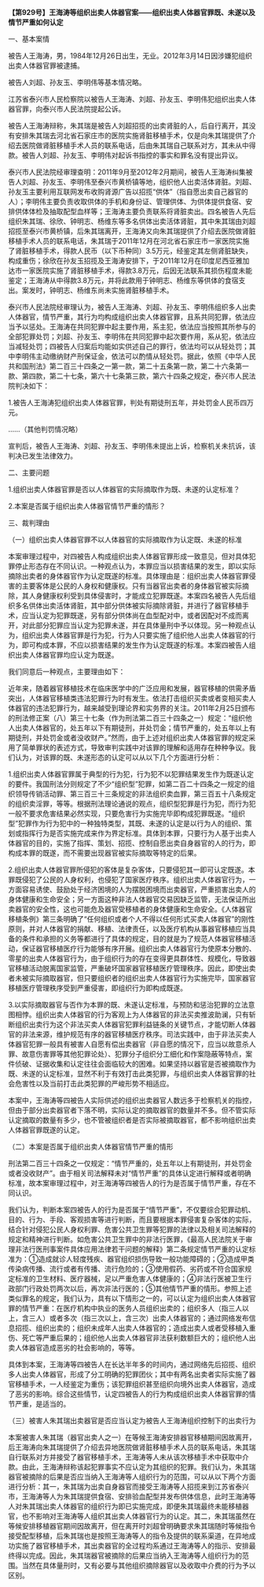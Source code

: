 **【第929号】王海涛等组织出卖人体器官案——组织出卖人体器官罪既、未遂以及情节严重如何认定**

一、基本案情

被告人王海涛，男，1984年12月26日出生，无业。2012年3月14日因涉嫌犯组织出卖人体器官罪被逮捕。

被告人刘超、孙友玉、李明伟等基本情况略。

江苏省泰兴市人民检察院以被告人王海涛、刘超、孙友玉、李明伟犯组织出卖人体器官罪，向泰兴市人民法院提起公诉。

被告人王海涛辩称，朱其瑞是被告人刘超招揽的出卖肾脏的人，后自行离开，其没有安排朱其瑞去河北省石家庄市的医院实施肾脏移植手术，仅是向朱其瑞提供了介绍去医院做肾脏移植手术人员的联系电话，后由朱其瑞自己联系对方，其未从中得款。被告人刘超、孙友玉、李明伟对起诉书指控的事实和罪名没有提出异议。

泰兴市人民法院经审理查明：2011年9月至2012年2月期间，被告人王海涛纠集被告人刘超、孙友玉、李明伟至泰兴市黄桥镇等地，组织他人出卖活体肾脏。刘超、孙友玉主要利用互联网发布收购肾源广告以招揽“供体”（指自愿出卖自己器官的人）；李明伟主要负责收取供体的手机和身份证、管理供体、为供体提供食宿、安排供体体检及抽取配型血样等；王海涛主要负责联系将肾脏卖出。四名被告人先后组织朱其瑞、徐欣、钟明志、杨维东等多名供体出卖活体肾脏，其中朱其瑞由刘超招揽至泰兴市黄桥镇，后朱其瑞离开，王海涛又向朱其瑞提供了介绍去医院做肾脏移植手术人员的联系电话，朱其瑞于2011年12月在河北省石家庄市一家医院实施了肾脏移植手术，得款人民币（以下币种同）3.5万元，经鉴定其左侧肾脏缺失，构成重伤；徐欣在孙友玉招揽及王海涛安排下，于2011年12月在印度尼西亚雅加达市一家医院实施了肾脏移植手术，得款3.8万元，后因无法联系其损伤程度未能鉴定；王海涛从中得款3.8万元，并将此款用于钟明志、杨维东等供体的食宿支出。案发时，钟明志、杨维东尚未实施肾脏移植手术。

泰兴市人民法院经审理认为，被告人王海涛、刘超、孙友玉、李明伟组织多人出卖人体器官，情节严重，其行为均构成组织出卖人体器官罪，且系共同犯罪，依法应当予以惩处。王海涛在共同犯罪中起主要作用，系主犯，依法应当按照其所参与的全部犯罪处罚；刘超、孙友玉、李明伟在共同犯罪中起次要作用，系从犯，依法应当减轻处罚；四被告人归案后均能如实供述自己的罪行，依法均可以从轻处罚；其中李明伟主动缴纳财产刑保证金，依法可以酌情从轻处罚。据此，依照《中华人民共和国刑法》第二百三十四条之一第一款，第二十五条第一款，第二十六条第一款、第四款，第二十七条，第六十七条第三款，第六十四条之规定，泰兴市人民法院判决如下：

1.被告人王海涛犯组织出卖人体器官罪，判处有期徒刑五年，并处罚金人民币四万元。

……（其他判罚情况略）

宣判后，被告人王海涛、刘超、孙友玉、李明伟未提出上诉，检察机关未抗诉，该判决已发生法律效力。

二、主要问题

1.组织出卖人体器官罪是否以人体器官的实际摘取作为既、未遂的认定标准？

2.本案是否属于组织出卖人体器官情节严重的情形？

三、裁判理由

（一）组织出卖人体器官罪不以人体器官的实际摘取作为认定既、未遂的标准

本案审理过程中，对四被告人构成组织出卖人体器官罪形成一致意见，但对具体犯罪停止形态存在不同认识。一种观点认为，本罪应当以损害结果的发生，即以实际摘除出卖者的身体器官作为认定既遂的标准。具体理由是：组织出卖人体器官罪侵害的主要客体是公民的人身权和健康权。只有当器官出卖者的身体器官被实际摘除，其人身健康权利受到具体侵害时，才能成立犯罪既遂。本案四名被告人先后组织多名供体出卖活体肾脏，其中部分供体被实际摘除肾脏，并进行了器官移植手术，应当认定为犯罪既遂，另有部分供体尚在血型配对中，或者因配对不成而离开，对此部分犯罪应当认定为犯罪未遂，并在具体量刑中予以体现。另一种观点认为，组织出卖人体器官罪是行为犯，行为人只要实施了组织他人出卖人体器官的行为，即可构成本罪，不应以损害结果的发生作为认定既遂的标准。本案四被告人组织出卖人体器官罪均应认定为既遂。

我们同意后一种观点，主要理由如下：

近年来，随着器官移植技术在临床医学中的广泛应用和发展，器官移植的供需矛盾突出，人体器官移植类违法犯罪行为时有发生。依法打击组织买卖或者变相买卖人体器官的违法犯罪行为，越来越受到理论界和实务界的关注。2011年2月25日颁布的刑法修正案（八）第三十七条（作为刑法第二百三十四条之一）规定：“组织他人出卖人体器官的，处五年以下有期徒刑，并处罚金；情节严重的，处五年以上有期徒刑，并处罚金或者没收财产。”然而，由于上述对组织出卖人体器官罪的规定采用了简单罪状的表述方式，导致审判实践中对该罪的理解和适用存在种种争议。我们认为，对该罪的既、未遂形态的认定可以从以下几个方面进行分析：

1.组织出卖人体器官罪属于典型的行为犯，行为犯不以犯罪结果发生作为既遂认定的要件。我国刑法分则规定了不少“组织型”犯罪，如第二百二十四条之一规定的组织领导传销活动罪、第三百三十三条规定的非法组织卖血罪，第三百五十八条规定的组织卖淫罪，等等。根据刑法理论通说的观点，组织型犯罪是行为犯，而行为犯一般不要求危害结果必然实现，只要危害行为实施完毕即构成犯罪既遂。“组织型”犯罪作为行为犯中的一种独特类型，其既、未遂的认定是以行为人的组织、策划或指挥行为是否实施完成来作为界定标准。具体到本罪，只要行为人基于出卖人体器官的目的，实施了指挥、策划、招揽、控制自愿出卖自身器官的人的行为，即构成本罪的既遂，而不需要出现器官被实际摘取等特定的后果。

2.组织出卖人体器官罪所侵犯的客体是复杂客体，只要侵犯其一即可认定既遂。本罪既侵犯了公民的人身权利，也侵犯了国家医疗秩序。组织出卖人体器官行为，一方面容易诱使、鼓励处于经济困境的人为摆脱困境而出卖器官，严重损害出卖人的身体健康和生命安全；另一方面这种非法人体器官交易因缺乏监管，无法保证所出卖器官的安全性，这也可能危及器官受移植者的身体健康和生命安全。《人体器官移植条例》第三条明确了“任何组织或者个人不得以任何形式买卖人体器官”的刚性原则，并对人体器官的捐献、移植、法律责任，以及医疗机构从事器官移植应当具备的条件和承担的义务等都进行了具体的规定，目的就是为了规范人体器官移植活动，保证器官移植医疗行为能够有序开展。组织出卖人体器官行为使原本分散的、零星的出卖人体器官行为，由于组织行为的存在变得更具群体性、规模化，导致器官移植活动脱离国家监管，严重破坏国家器官移植医疗管理秩序。因此，即使出卖者未被实际摘取器官，但只要组织者的组织出卖人体器官行为实施完毕，国家器官移植医疗管理秩序受到严重侵害，即组织行为即构成既遂。

3.以实际摘取器官与否作为本罪的既、未遂认定标准，与预防和惩治犯罪的立法意图相悖。组织出卖人体器官的行为客观上为人体器官的非法买卖推波助澜，只有斩断组织出卖行为这个非法买卖人体器官犯罪利益链条的关键节点，才能切断人体器官的非法来源，维护规范有序的器官移植医疗秩序。司法实践中，由于非法买卖人体器官犯罪一般具有被害人自愿有偿出卖器官（非自愿的情况下，应当以故意杀人罪、故意伤害罪等其他犯罪论处）、犯罪分子组织分工细化和作案隐蔽等特点，案件侦破、证据收集和认定往往会面临较大的困难。如果坚持以器官是否被摘取作为既、未遂的认定标准，显然不利于有效打击此类犯罪，与组织出卖人体器官罪的社会危害性以及当前打击此类犯罪的严峻形势不相适应。

本案中，王海涛等四被告人实际供述的组织出卖器官人数远多于检察机关的指控，但由于部分出卖器官者下落不明，实际认定的摘取器官的数量并不多。但不管实际认定摘取的数量有多少，也不管被组织者是否实际被摘取器官，都不影响组织出卖人体器官罪既遂的认定。

（二）本案是否属于组织出卖人体器官情节严重的情形

刑法第二百三十四条之一仅规定：“情节严重的，处五年以上有期徒刑，并处罚金或者没收财产”。由于相关司法解释未对“情节严重”的具体认定进行解释或者明确标准，故本案审理过程中，对王海涛等四被告人的行为是否属于情节严重，存在不同认识。

我们认为，判断本案四被告人的行为是否属于“情节严重”，不仅要综合犯罪动机、目的、行为、手段、客观损害等进行判断，而且要根据本罪侵害复杂客体的实际，结合针对侵犯公民人身权利罪、危害公共卫生罪等犯罪的法律以及相关司法解释的规定和精神进行判断。如危害公共卫生罪中的非法行医罪，《最高人民法院关于审理非法行医刑事案件具体应用法律若干问题的解释》第二条规定情节严重的认定标准为：①造成就诊人轻度残疾、器官组织损伤导致一般功能障碍的；②造成甲类传染病传播、流行或者有传播、流行危险的；③使用假药、劣药或不符合国家规定标准的卫生材料、医疗器械，足以严重危害人体健康的；④非法行医被卫生行政部门行政处罚两次以后，再次非法行医的；⑤其他情节严重的情形。参照上述类似罪名的规定，我们认为，具有以下情形之一的，可以认定为组织出卖人体器官罪的情节严重：在医疗机构中执业的医务人员组织出卖的；组织多人（指三人以上，含三人）或者多次（指三次以上，含三次）出卖人体器官的；通过网络发布信息招揽、组织出卖的；组织未成年人出卖人体器官的；造成出卖人或者受移植入重伤、死亡等严重后果的；组织他人出卖人体器官非法获利数额巨大的；组织他人出卖人体器官造成恶劣的社会影响的，等等。

具体到本案，王海涛等四被告人在长达半年多的时间内，通过网络先后招揽、组织多人出卖人体器官，形成了分工明确的犯罪团伙；其中有两名出卖者实际实施了器官移植手术，一人经鉴定为重伤；该犯罪组织甚至组织向境外出卖人体器官，造成了恶劣的影响。综合这些情节，认定四被告人的行为构成组织出卖人体器官罪的情节严重，是适当的。

（三）被害人朱其瑞出卖器官是否应当认定为被告人王海涛组织控制下的出卖行为

本案被害人朱其瑞（器官出卖人之一）在等候王海涛安排器官移植期间因故离开，后王海涛向朱其瑞提供了介绍去异地医院做肾脏移植手术人员的联系电话，朱其瑞自行联系对方并接受了器官移植手术，王海涛等人未从该次移植手术中获取中介款。由此，王海涛辩称该起犯罪事实不应认定为其组织的犯罪。我们认为，朱其瑞器官被摘除的后果是否应当纳入王海涛等人组织行为的范围，可以从以下两个方面进行分析：其一，朱其瑞为出卖自身器官而接受王海涛等人招揽来到江苏省泰兴市，王海涛等人为朱其瑞提供食宿、安排验血配型并发布供体信息，此时王海涛等人对朱其瑞出卖人体器官的组织行为即已实施完成，即便朱其瑞最终未能移植器官，也不影响对王海涛等人组织其出卖人体器官行为的认定。其二，朱其瑞虽然在等候安排移植器官期间因故离开，但在离开时刘超曾明确要求朱其瑞随时等候指令接受配型移植，后朱其瑞也是按照王海涛等人的指令及提供的联系渠道，在异地成功实施了器官移植手术，其出卖器官的全过程均系通过王海涛等人的指示、安排最终得以完成。因此，朱其瑞器官被摘除的后果应当纳入王海涛等人组织行为的范围。当然在具体量刑时，又有必要与其他组织摘除器官以及收取中介费的行为予以区别。